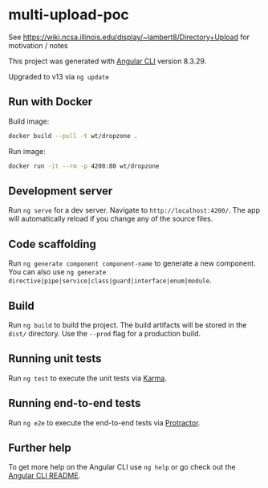 # multi-upload-poc

See https://wiki.ncsa.illinois.edu/display/~lambert8/Directory+Upload for motivation / notes

This project was generated with [Angular CLI](https://github.com/angular/angular-cli) version 8.3.29.

Upgraded to v13 via `ng update`

## Run with Docker
Build image:
```bash
docker build --pull -t wt/dropzone .
```

Run image:
```bash
docker run -it --rm -p 4200:80 wt/dropzone
```

## Development server

Run `ng serve` for a dev server. Navigate to `http://localhost:4200/`. The app will automatically reload if you change any of the source files.

## Code scaffolding

Run `ng generate component component-name` to generate a new component. You can also use `ng generate directive|pipe|service|class|guard|interface|enum|module`.

## Build

Run `ng build` to build the project. The build artifacts will be stored in the `dist/` directory. Use the `--prod` flag for a production build.

## Running unit tests

Run `ng test` to execute the unit tests via [Karma](https://karma-runner.github.io).

## Running end-to-end tests

Run `ng e2e` to execute the end-to-end tests via [Protractor](http://www.protractortest.org/).

## Further help

To get more help on the Angular CLI use `ng help` or go check out the [Angular CLI README](https://github.com/angular/angular-cli/blob/master/README.md).

